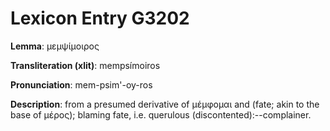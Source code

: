 # Lexicon Entry G3202

**Lemma**: μεμψίμοιρος

**Transliteration (xlit)**: mempsímoiros

**Pronunciation**: mem-psim'-oy-ros

**Description**:
from a presumed derivative of μέμφομαι and  (fate; akin to the base of μέρος); blaming fate, i.e. querulous (discontented):--complainer.
